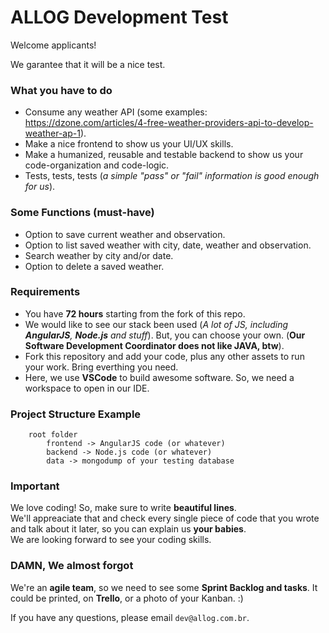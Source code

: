 # ALLOG Development Test
Welcome applicants!

We garantee that it will be a nice test.

### What you have to do
- Consume any weather API (some examples: https://dzone.com/articles/4-free-weather-providers-api-to-develop-weather-ap-1).
- Make a nice frontend to show us your UI/UX skills.
- Make a humanized, reusable and testable backend to show us your code-organization and code-logic.
- Tests, tests, tests (_a simple "pass" or "fail" information is good enough for us_).

### Some Functions (must-have)
- Option to save current weather and observation.
- Option to list saved weather with city, date, weather and observation.
- Search weather by city and/or date.
- Option to delete a saved weather.

### Requirements
- You have **72 hours** starting from the fork of this repo.
- We would like to see our stack been used (_A lot of JS, including **AngularJS**, **Node.js** and stuff_). But, you can choose your own. (**Our Software Development Coordinator does not like JAVA, btw**).
- Fork this repository and add your code, plus any other assets to run your work. Bring everthing you need.
- Here, we use **VSCode** to build awesome software. So, we need a workspace to open in our IDE. 

### Project Structure Example
```
    root folder
        frontend -> AngularJS code (or whatever)
        backend -> Node.js code (or whatever)
        data -> mongodump of your testing database
```

### Important
We love coding! So, make sure to write **beautiful lines**.  
We'll appreaciate that and check every single piece of code that you wrote and talk about it later, so you can explain us **your babies**.  
We are looking forward to see your coding skills.  

### DAMN, We almost forgot
We're an **agile team**, so we need to see some **Sprint Backlog and tasks**. It could be printed, on **Trello**, or a photo of your Kanban. :)

If you have any questions, please email `dev@allog.com.br`.
